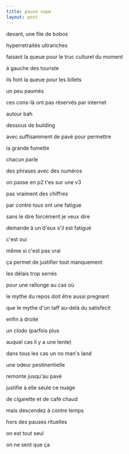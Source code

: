 ```yaml
---
title: pause vape
layout: post
---
```


devant, une file de bobos

hyperretraités ultrariches

faisant la queue pour le truc culturel du moment

à gauche des touriste

ils font la queue pour les billets

un peu paumés

ces cons-là ont pas réservés par internet

autour bah 

dessous de building

avec suffisamment de pavé pour permettre

la grande fumette

chacun parle

des phrases avec des numéros

on passe en p2 t'es sur une v3

pas vraiment des chiffres

par contre tous ont une fatigue

sans le dire forcément je veux dire

demande à un d'eux s'il est fatigué

c'est oui

même si c'est pas vrai

ça permet de justifier tout manquement

les délais trop serrés

pour une rallonge au cas où

le mythe du repos doit être aussi pregnant

que le mythe d'un taff au-delà du satisfecit

enfin à droite

un clodo (parfois plus

auquel cas il y a une tente)

dans tous les cas un no man's land

une odeur pestinentielle 

remonte jusqu'au pavé

justifie à elle seule ce nuage

de cigarette et de café chaud

mais descendez à contre temps

hors des pauses rituelles

on est tout seul

on ne sent que ça
